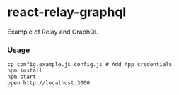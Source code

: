 react-relay-graphql
===========

Example of Relay and GraphQL

### Usage

```
cp config.example.js config.js # Add App credentials
npm install
npm start
open http://localhost:3000
``
